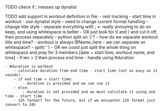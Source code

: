 TODO check if ; messes up dynalist
        
TODO add support in workout definition in file:
    - rest tracking
    - start time in workout
        - use dynalist style
            - need to change current format handling
            - change title style 
                - separate everything with ; <- really annoying to do on keep, and using whitespace is better
                - OR just look for !( and ) and cut it off, then process separately
                    - python split on ')'?
                - how do we separate workout title and time?
                    - workout is always @Name_here
                        - we can separate on whitespace?
                            - split(' ')
                - OR we could just split the whole thing on whitespace and pray for 3 members [date + start time, workout name, end time]
                    - if len > 3 then process end time
                        - handle using #duration

    - #duration in workout
        - calculate duration from end time - start time (not as easy as it sounds)
        - if end time < start time:
            - duration is provided and we can use it
        - else:
            - duration is not provided and we must calculate it using end time - start time
        - 12h format? for the future, but if we encounter 12h format just convert to 24h 
